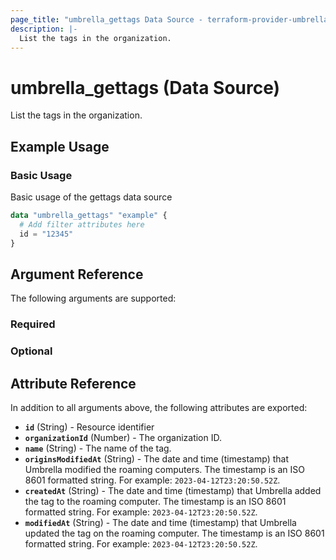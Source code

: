 ```yaml
---
page_title: "umbrella_gettags Data Source - terraform-provider-umbrella"
description: |-
  List the tags in the organization.
---
```


# umbrella_gettags (Data Source)

List the tags in the organization.

## Example Usage


### Basic Usage

Basic usage of the gettags data source

```terraform
data "umbrella_gettags" "example" {
  # Add filter attributes here
  id = "12345"
}
```



## Argument Reference

The following arguments are supported:

### Required



### Optional



## Attribute Reference

In addition to all arguments above, the following attributes are exported:

- **`id`** (String) - Resource identifier
- **`organizationId`** (Number) - The organization ID.
- **`name`** (String) - The name of the tag.
- **`originsModifiedAt`** (String) - The date and time (timestamp) that Umbrella modified the roaming computers. The timestamp is an ISO 8601 formatted string. For example: `2023-04-12T23:20:50.52Z`.
- **`createdAt`** (String) - The date and time (timestamp) that Umbrella added the tag to the roaming computer. The timestamp is an ISO 8601 formatted string. For example: `2023-04-12T23:20:50.52Z`.
- **`modifiedAt`** (String) - The date and time (timestamp) that Umbrella updated the tag on the roaming computer. The timestamp is an ISO 8601 formatted string. For example: `2023-04-12T23:20:50.52Z`.



